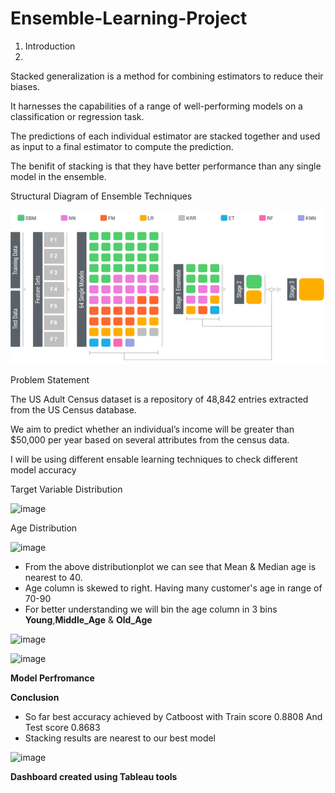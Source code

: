 # Ensemble-Learning-Project

1. Introduction
2. 
Stacked generalization is a method for combining estimators to reduce their biases.

It harnesses the capabilities of a range of well-performing models on a classification or regression task.


The predictions of each individual estimator are stacked together and used as input to a final estimator to compute the prediction.

The benifit of stacking is that they have better performance than any single model in the ensemble.



Structural Diagram of Ensemble Techniques

<center><img src='https://raw.githubusercontent.com/insaid2018/Term-3/master/Images/16083537046041326.png'></center>

Problem Statement

The US Adult Census dataset is a repository of 48,842 entries extracted from the US Census database.

We aim to predict whether an individual’s income will be greater than $50,000 per year based on several attributes from the census data.

I will be using different ensable learning techniques to check different model accuracy

Target Variable Distribution

![image](https://user-images.githubusercontent.com/106458239/221136851-af3f4f52-6840-48a8-af07-9500a871497c.png)

Age Distribution

![image](https://user-images.githubusercontent.com/106458239/221136940-75e9a6cd-3416-4a6d-92c2-0f48cda5e687.png)
- From the above distributionplot we can see that Mean & Median age is nearest to 40.
- Age column is skewed to right. Having many customer's age in range of 70-90
- For better understanding we will bin the age column in 3 bins **Young**,**Middle_Age** & **Old_Age**

![image](https://user-images.githubusercontent.com/106458239/221137030-0f1ace51-b8d2-40aa-acab-5414ebd7aacd.png)


![image](https://user-images.githubusercontent.com/106458239/221137222-271c313c-7487-4c72-8280-64c0c8f6cbec.png)


**Model Perfromance**

**Conclusion** 

- So far best accuracy achieved by Catboost with Train score 0.8808 And Test score 0.8683
- Stacking results are nearest to our best model 

![image](https://user-images.githubusercontent.com/106458239/221149787-cc4e1234-a3cc-4439-806c-6ad415b5b4f7.png)


**Dashboard created using Tableau tools** 
